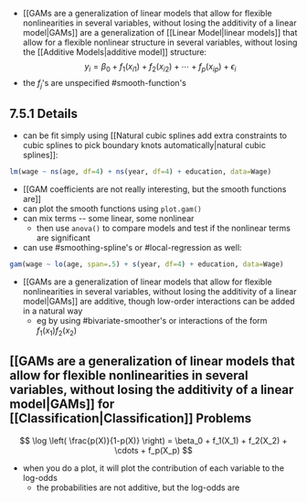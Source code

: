 

- [[GAMs are a generalization of linear models that allow for flexible nonlinearities in several variables, without losing the additivity of a linear model|GAMs]] are a generalization of [[Linear Model|linear models]] that allow for a flexible nonlinear structure in several variables, without losing the [[Additive Models|additive model]] structure:
    $$
    y_i = \beta_0 + f_1(x_{i1}) + f_2(x_{i2}) + \cdots + f_p(x_{ip}) + \epsilon_i
    $$
- the $f_j$'s are unspecified #smooth-function's

## 7.5.1 Details

- can be fit simply using [[Natural cubic splines add extra constraints to cubic splines to pick boundary knots automatically|natural cubic splines]]:

```R
lm(wage ~ ns(age, df=4) + ns(year, df=4) + education, data=Wage)
```

- [[GAM coefficients are not really interesting, but the smooth functions are]]
- can plot the smooth functions using `plot.gam()`
- can mix terms -- some linear, some nonlinear
    - then use `anova()` to compare models and test if the nonlinear terms are significant
- can use #smoothing-spline's or #local-regression as well:

```R
gam(wage ~ lo(age, span=.5) + s(year, df=4) + education, data=Wage)
```

- [[GAMs are a generalization of linear models that allow for flexible nonlinearities in several variables, without losing the additivity of a linear model|GAMs]] are additive, though low-order interactions can be added in a natural way
    - eg by using #bivariate-smoother's or interactions of the form $f_1(x_1)f_2(x_2)$

## [[GAMs are a generalization of linear models that allow for flexible nonlinearities in several variables, without losing the additivity of a linear model|GAMs]] for [[Classification|Classification]] Problems

$$
\log \left( \frac{p(X)}{1-p(X)} \right) = \beta_0 + f_1(X_1) + f_2(X_2) + \cdots + f_p(X_p)
$$

- when you do a plot, it will plot the contribution of each variable to the log-odds
    - the probabilities are not additive, but the log-odds are
